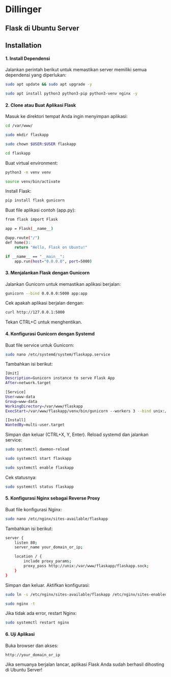 # Dillinger
## Flask di Ubuntu Server

## Installation

#### 1. Install Dependensi
Jalankan perintah berikut untuk memastikan server memiliki semua dependensi yang diperlukan:
```sh
sudo apt update && sudo apt upgrade -y
```
```sh
sudo apt install python3 python3-pip python3-venv nginx -y
```
#### 2. Clone atau Buat Aplikasi Flask
Masuk ke direktori tempat Anda ingin menyimpan aplikasi:
```sh
cd /var/www/
```
```sh
sudo mkdir flaskapp
```
```sh
sudo chown $USER:$USER flaskapp
```
```sh
cd flaskapp
```
Buat virtual environment:
```sh
python3 -m venv venv
```
```sh
source venv/bin/activate
```
Install Flask:
```sh
pip install flask gunicorn
````
Buat file aplikasi contoh (app.py):
```sh
from flask import Flask

app = Flask(__name__)

@app.route("/")
def home():
    return "Hello, Flask on Ubuntu!"

if __name__ == "__main__":
    app.run(host="0.0.0.0", port=5000)

````
#### 3. Menjalankan Flask dengan Gunicorn
Jalankan Gunicorn untuk memastikan aplikasi berjalan:
```sh
gunicorn --bind 0.0.0.0:5000 app:app
````
Cek apakah aplikasi berjalan dengan:
```sh
curl http://127.0.0.1:5000
````
Tekan CTRL+C untuk menghentikan.
#### 4. Konfigurasi Gunicorn dengan Systemd
Buat file service untuk Gunicorn:
```sh
sudo nano /etc/systemd/system/flaskapp.service
````
Tambahkan isi berikut:
```sh
[Unit]
Description=Gunicorn instance to serve Flask App
After=network.target

[Service]
User=www-data
Group=www-data
WorkingDirectory=/var/www/flaskapp
ExecStart=/var/www/flaskapp/venv/bin/gunicorn --workers 3 --bind unix:/var/www/flaskapp/flaskapp.sock -m 007 app:app

[Install]
WantedBy=multi-user.target

````
Simpan dan keluar (CTRL+X, Y, Enter).
Reload systemd dan jalankan service:
```sh
sudo systemctl daemon-reload
````
```sh
sudo systemctl start flaskapp
````
```sh
sudo systemctl enable flaskapp
````
Cek statusnya:
```sh
sudo systemctl status flaskapp
````
#### 5. Konfigurasi Nginx sebagai Reverse Proxy
Buat file konfigurasi Nginx:
```sh
sudo nano /etc/nginx/sites-available/flaskapp
````
Tambahkan isi berikut:
```sh
server {
    listen 80;
    server_name your_domain_or_ip;

    location / {
        include proxy_params;
        proxy_pass http://unix:/var/www/flaskapp/flaskapp.sock;
    }
}

````
Simpan dan keluar.
Aktifkan konfigurasi:
```sh
sudo ln -s /etc/nginx/sites-available/flaskapp /etc/nginx/sites-enabled
````
```sh
sudo nginx -t
````
Jika tidak ada error, restart Nginx:
```sh
sudo systemctl restart nginx
````
#### 6. Uji Aplikasi
Buka browser dan akses:
```sh
http://your_domain_or_ip
````
Jika semuanya berjalan lancar, aplikasi Flask Anda sudah berhasil dihosting di Ubuntu Server!
